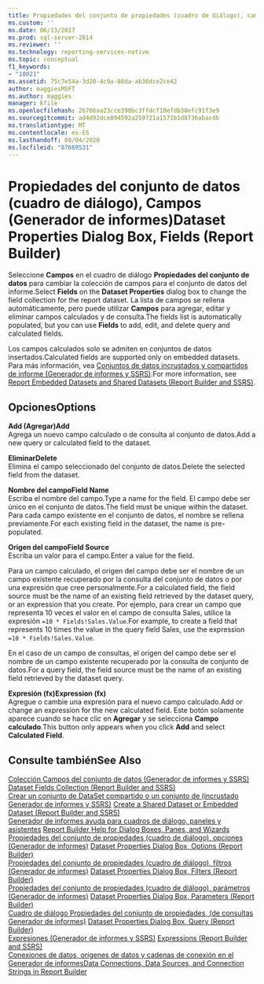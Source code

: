```yaml
---
title: Propiedades del conjunto de propiedades (cuadro de diálogo), campos (Generador de informes) | Microsoft Docs
ms.custom: ''
ms.date: 06/13/2017
ms.prod: sql-server-2014
ms.reviewer: ''
ms.technology: reporting-services-native
ms.topic: conceptual
f1_keywords:
- "10021"
ms.assetid: 75c7e54a-3d20-4c9a-88da-ab36dce2ce42
author: maggiesMSFT
ms.author: maggies
manager: kfile
ms.openlocfilehash: 2b766aa23cce390bc3ffdcf10efdb38efc91f3e9
ms.sourcegitcommit: ad4d92dce894592a259721a1571b1d8736abacdb
ms.translationtype: MT
ms.contentlocale: es-ES
ms.lasthandoff: 08/04/2020
ms.locfileid: "87669531"
---
```

# <a name="dataset-properties-dialog-box-fields-report-builder"></a><span data-ttu-id="b2e05-102">Propiedades del conjunto de datos (cuadro de diálogo), Campos (Generador de informes)</span><span class="sxs-lookup"><span data-stu-id="b2e05-102">Dataset Properties Dialog Box, Fields (Report Builder)</span></span>
  <span data-ttu-id="b2e05-103">Seleccione **Campos** en el cuadro de diálogo **Propiedades del conjunto de datos** para cambiar la colección de campos para el conjunto de datos del informe.</span><span class="sxs-lookup"><span data-stu-id="b2e05-103">Select **Fields** on the **Dataset Properties** dialog box to change the field collection for the report dataset.</span></span> <span data-ttu-id="b2e05-104">La lista de campos se rellena automáticamente, pero puede utilizar **Campos** para agregar, editar y eliminar campos calculados y de consulta.</span><span class="sxs-lookup"><span data-stu-id="b2e05-104">The fields list is automatically populated, but you can use **Fields** to add, edit, and delete query and calculated fields.</span></span>  
  
 <span data-ttu-id="b2e05-105">Los campos calculados solo se admiten en conjuntos de datos insertados.</span><span class="sxs-lookup"><span data-stu-id="b2e05-105">Calculated fields are supported only on embedded datasets.</span></span> <span data-ttu-id="b2e05-106">Para más información, vea [Conjuntos de datos incrustados y compartidos de informe &#40;Generador de informes y SSRS&#41;](report-data/report-embedded-datasets-and-shared-datasets-report-builder-and-ssrs.md).</span><span class="sxs-lookup"><span data-stu-id="b2e05-106">For more information, see [Report Embedded Datasets and Shared Datasets &#40;Report Builder and SSRS&#41;](report-data/report-embedded-datasets-and-shared-datasets-report-builder-and-ssrs.md).</span></span>  
  
## <a name="options"></a><span data-ttu-id="b2e05-107">Opciones</span><span class="sxs-lookup"><span data-stu-id="b2e05-107">Options</span></span>  
 <span data-ttu-id="b2e05-108">**Add (Agregar)**</span><span class="sxs-lookup"><span data-stu-id="b2e05-108">**Add**</span></span>  
 <span data-ttu-id="b2e05-109">Agrega un nuevo campo calculado o de consulta al conjunto de datos.</span><span class="sxs-lookup"><span data-stu-id="b2e05-109">Add a new query or calculated field to the dataset.</span></span>  
  
 <span data-ttu-id="b2e05-110">**Eliminar**</span><span class="sxs-lookup"><span data-stu-id="b2e05-110">**Delete**</span></span>  
 <span data-ttu-id="b2e05-111">Elimina el campo seleccionado del conjunto de datos.</span><span class="sxs-lookup"><span data-stu-id="b2e05-111">Delete the selected field from the dataset.</span></span>  
  
 <span data-ttu-id="b2e05-112">**Nombre del campo**</span><span class="sxs-lookup"><span data-stu-id="b2e05-112">**Field Name**</span></span>  
 <span data-ttu-id="b2e05-113">Escriba el nombre del campo.</span><span class="sxs-lookup"><span data-stu-id="b2e05-113">Type a name for the field.</span></span> <span data-ttu-id="b2e05-114">El campo debe ser único en el conjunto de datos.</span><span class="sxs-lookup"><span data-stu-id="b2e05-114">The field must be unique within the dataset.</span></span> <span data-ttu-id="b2e05-115">Para cada campo existente en el conjunto de datos, el nombre se rellena previamente.</span><span class="sxs-lookup"><span data-stu-id="b2e05-115">For each existing field in the dataset, the name is pre-populated.</span></span>  
  
 <span data-ttu-id="b2e05-116">**Origen del campo**</span><span class="sxs-lookup"><span data-stu-id="b2e05-116">**Field Source**</span></span>  
 <span data-ttu-id="b2e05-117">Escriba un valor para el campo.</span><span class="sxs-lookup"><span data-stu-id="b2e05-117">Enter a value for the field.</span></span>  
  
 <span data-ttu-id="b2e05-118">Para un campo calculado, el origen del campo debe ser el nombre de un campo existente recuperado por la consulta del conjunto de datos o por una expresión que cree personalmente.</span><span class="sxs-lookup"><span data-stu-id="b2e05-118">For a calculated field, the field source must be the name of an existing field retrieved by the dataset query, or an expression that you create.</span></span> <span data-ttu-id="b2e05-119">Por ejemplo, para crear un campo que representa 10 veces el valor en el campo de consulta Sales, utilice la expresión `=10 * Fields!Sales.Value`.</span><span class="sxs-lookup"><span data-stu-id="b2e05-119">For example, to create a field that represents 10 times the value in the query field Sales, use the expression `=10 * Fields!Sales.Value`.</span></span>  
  
 <span data-ttu-id="b2e05-120">En el caso de un campo de consultas, el origen del campo debe ser el nombre de un campo existente recuperado por la consulta de conjunto de datos.</span><span class="sxs-lookup"><span data-stu-id="b2e05-120">For a query field, the field source must be the name of an existing field retrieved by the dataset query.</span></span>  
  
 <span data-ttu-id="b2e05-121">**Expresión (fx)**</span><span class="sxs-lookup"><span data-stu-id="b2e05-121">**Expression (fx)**</span></span>  
 <span data-ttu-id="b2e05-122">Agregue o cambie una expresión para el nuevo campo calculado.</span><span class="sxs-lookup"><span data-stu-id="b2e05-122">Add or change an expression for the new calculated field.</span></span> <span data-ttu-id="b2e05-123">Este botón solamente aparece cuando se hace clic en **Agregar** y se selecciona **Campo calculado**.</span><span class="sxs-lookup"><span data-stu-id="b2e05-123">This button only appears when you click **Add** and select **Calculated Field**.</span></span>  
  
## <a name="see-also"></a><span data-ttu-id="b2e05-124">Consulte también</span><span class="sxs-lookup"><span data-stu-id="b2e05-124">See Also</span></span>  
 <span data-ttu-id="b2e05-125">[Colección Campos del conjunto de datos &#40;Generador de informes y SSRS&#41;](report-data/dataset-fields-collection-report-builder-and-ssrs.md) </span><span class="sxs-lookup"><span data-stu-id="b2e05-125">[Dataset Fields Collection &#40;Report Builder and SSRS&#41;](report-data/dataset-fields-collection-report-builder-and-ssrs.md) </span></span>  
 <span data-ttu-id="b2e05-126">[Crear un conjunto de DataSet compartido o un conjunto de &#40;incrustado Generador de informes y SSRS&#41;](report-data/create-a-shared-dataset-or-embedded-dataset-report-builder-and-ssrs.md) </span><span class="sxs-lookup"><span data-stu-id="b2e05-126">[Create a Shared Dataset or Embedded Dataset &#40;Report Builder and SSRS&#41;](report-data/create-a-shared-dataset-or-embedded-dataset-report-builder-and-ssrs.md) </span></span>  
 <span data-ttu-id="b2e05-127">[Generador de informes ayuda para cuadros de diálogo, paneles y asistentes](../../2014/reporting-services/report-builder-help-for-dialog-boxes-panes-and-wizards.md) </span><span class="sxs-lookup"><span data-stu-id="b2e05-127">[Report Builder Help for Dialog Boxes, Panes, and Wizards](../../2014/reporting-services/report-builder-help-for-dialog-boxes-panes-and-wizards.md) </span></span>  
 <span data-ttu-id="b2e05-128">[Propiedades del conjunto de propiedades (cuadro de diálogo), opciones &#40;Generador de informes&#41;](report-data/dataset-properties-dialog-box-options-report-builder.md) </span><span class="sxs-lookup"><span data-stu-id="b2e05-128">[Dataset Properties Dialog Box, Options &#40;Report Builder&#41;](report-data/dataset-properties-dialog-box-options-report-builder.md) </span></span>  
 <span data-ttu-id="b2e05-129">[Propiedades del conjunto de propiedades (cuadro de diálogo), filtros &#40;Generador de informes&#41;](../../2014/reporting-services/dataset-properties-dialog-box-filters-report-builder.md) </span><span class="sxs-lookup"><span data-stu-id="b2e05-129">[Dataset Properties Dialog Box, Filters &#40;Report Builder&#41;](../../2014/reporting-services/dataset-properties-dialog-box-filters-report-builder.md) </span></span>  
 <span data-ttu-id="b2e05-130">[Propiedades del conjunto de propiedades (cuadro de diálogo), parámetros &#40;Generador de informes&#41;](../../2014/reporting-services/dataset-properties-dialog-box-parameters-report-builder.md) </span><span class="sxs-lookup"><span data-stu-id="b2e05-130">[Dataset Properties Dialog Box, Parameters &#40;Report Builder&#41;](../../2014/reporting-services/dataset-properties-dialog-box-parameters-report-builder.md) </span></span>  
 <span data-ttu-id="b2e05-131">[Cuadro de diálogo Propiedades del conjunto de propiedades, &#40;de consultas Generador de informes&#41;](report-data/dataset-properties-dialog-box-query-report-builder.md) </span><span class="sxs-lookup"><span data-stu-id="b2e05-131">[Dataset Properties Dialog Box, Query &#40;Report Builder&#41;](report-data/dataset-properties-dialog-box-query-report-builder.md) </span></span>  
 <span data-ttu-id="b2e05-132">[Expresiones &#40;Generador de informes y SSRS&#41;](report-design/expressions-report-builder-and-ssrs.md) </span><span class="sxs-lookup"><span data-stu-id="b2e05-132">[Expressions &#40;Report Builder and SSRS&#41;](report-design/expressions-report-builder-and-ssrs.md) </span></span>  
 [<span data-ttu-id="b2e05-133">Conexiones de datos, orígenes de datos y cadenas de conexión en el Generador de informes</span><span class="sxs-lookup"><span data-stu-id="b2e05-133">Data Connections, Data Sources, and Connection Strings in Report Builder</span></span>](../../2014/reporting-services/data-connections-data-sources-and-connection-strings-in-report-builder.md)  
  
  
